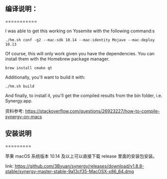 ## 编译说明：
===========

I was able to get this working on Yosemite with the following command:s

```./hm.sh conf -g2 --mac-sdk 10.14 --mac-identity Mojave --mac-deploy 10.13```

Of course, this will only work given you have the dependencies. You can install them with the Homebrew package manager.

```brew install cmake qt```

Additionally, you'll want to build it with:

```./hm.sh build```

And finally, to install it, you'll get the compiled results from the bin folder, i.e. Synergy.app.

资料参考: https://stackoverflow.com/questions/26923227/how-to-compile-synergy-on-macs


## 安装说明
=========

苹果 macOS 系统版本 10.14 及以上可以直接下载 release 里面的安装包安装。

link: https://github.com/3Byuan/synergy/releases/download/v1.8.8-stable/synergy-master-stable-9a13cf35-MacOSX-x86_64.dmg
